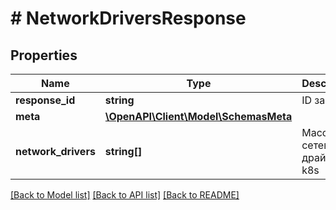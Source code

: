 # # NetworkDriversResponse

## Properties

Name | Type | Description | Notes
------------ | ------------- | ------------- | -------------
**response_id** | **string** | ID запроса | [optional]
**meta** | [**\OpenAPI\Client\Model\SchemasMeta**](SchemasMeta.md) |  |
**network_drivers** | **string[]** | Массив сетевых драйверов k8s |

[[Back to Model list]](../../README.md#models) [[Back to API list]](../../README.md#endpoints) [[Back to README]](../../README.md)
